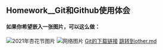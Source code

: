 ## Homework__Git和Github使用体会
#### 如果你希望嵌入一张图片，可以这么做：
 
![2021年杏花节图片](https://github.com/zhj0415/Homework/blob/main/Xinghua.JPG)
![网络图片](https://octodex.github.com/images/dinotocat.png)
[Git的下载链接](https://git-scm.com/)
[跳转到other.md](./other.md)
